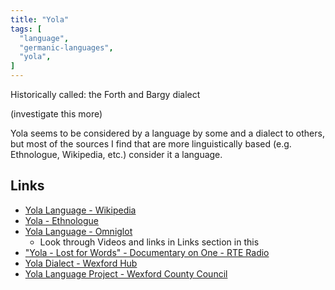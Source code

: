 ```yaml
---
title: "Yola"
tags: [
  "language",
  "germanic-languages",
  "yola",
]
---
```


Historically called: the Forth and Bargy dialect

(investigate this more)

Yola seems to be considered by a language by some and a dialect to others, but most of the sources I find that are more linguistically based (e.g. Ethnologue, Wikipedia, etc.) consider it a language.

## Links

- [Yola Language - Wikipedia](https://en.wikipedia.org/wiki/Yola_language)
- [Yola - Ethnologue](https://www.ethnologue.com/language/yol/)
- [Yola Language - Omniglot](https://www.omniglot.com/writing/yola.htm)
  - Look through Videos and links in Links section in this
- ["Yola - Lost for Words" - Documentary on One - RTE Radio](https://www.rte.ie/radio/doconone/646553-radio-documentary-yola-language-wexford)
- [Yola Dialect - Wexford Hub](https://wexfordhub.com/history/yola-dialect/)
- [Yola Language Project - Wexford County Council](https://www.wexfordcoco.ie/arts-and-culture/creative-ireland-news-and-opportunities/yola-language-project)
